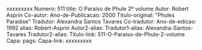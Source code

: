 xxxxxxxxx
Numero: 511
title: O Paraíso de Phule 2º volume
Autor: Robert Asprin
Co-autor: 
Ano-de-Publicacao: 2000
Titulo-original: "Phules Paradise"
Tradutor: Alexandra Santos Tavares
Co-tradutor: 
Ano-de-edicao: 1992
alias: Robert-Asprin
Autor2-alias: 
Tradutor1-alias: Alexandra-Santos-Tavares
Tradutor2-alias: 
Titulo-link: 511-O-Paraiso-de-Phule-2-volume
Capa: 
pags: 
Capa-link: 
xxxxxxxxx